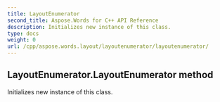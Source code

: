 ```yaml
---
title: LayoutEnumerator
second_title: Aspose.Words for C++ API Reference
description: Initializes new instance of this class. 
type: docs
weight: 0
url: /cpp/aspose.words.layout/layoutenumerator/layoutenumerator/
---
```

## LayoutEnumerator.LayoutEnumerator method


Initializes new instance of this class.

